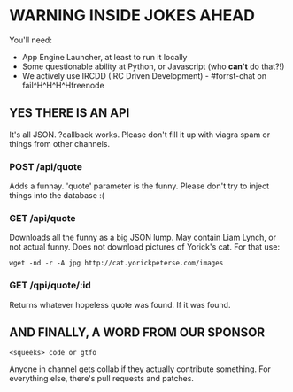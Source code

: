 # **WARNING** INSIDE JOKES AHEAD

You'll need:

* App Engine Launcher, at least to run it locally
* Some questionable ability at Python, or Javascript (who **can't** do that?!)
* We actively use IRCDD (IRC Driven Development) - #forrst-chat on
  fail^H^H^H^Hfreenode

## YES THERE IS AN API

It's all JSON. ?callback works. Please don't fill it up with viagra spam or
things from other channels.

### POST /api/quote

Adds a funnay. 'quote' parameter is the funny. Please don't try to inject things
into the database :(

### GET /api/quote

Downloads all the funny as a big JSON lump. May contain Liam Lynch, or not
actual funny. Does not download pictures of Yorick's cat. For that use:

    wget -nd -r -A jpg http://cat.yorickpeterse.com/images

### GET /qpi/quote/:id

Returns whatever hopeless quote was found. If it was found.

## AND FINALLY, A WORD FROM OUR SPONSOR

    <squeeks> code or gtfo

Anyone in channel gets collab if they actually contribute something. For
everything else, there's pull requests and patches.
